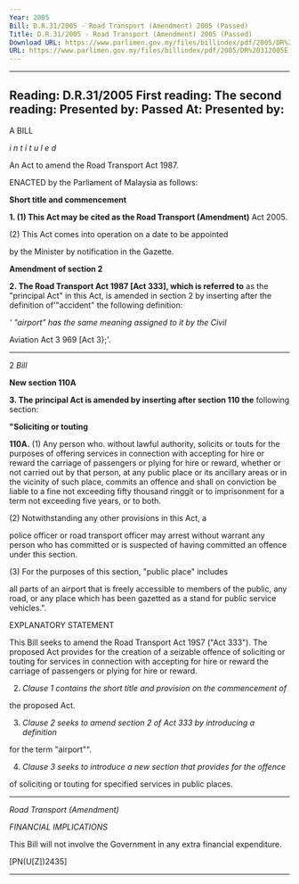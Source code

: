 ```yaml
---
Year: 2005
Bill: D.R.31/2005 - Road Transport (Amendment) 2005 (Passed)
Title: D.R.31/2005 - Road Transport (Amendment) 2005 (Passed)
Download URL: https://www.parlimen.gov.my/files/billindex/pdf/2005/DR%20312005E.pdf
URL: https://www.parlimen.gov.my/files/billindex/pdf/2005/DR%20312005E.pdf
---
```

---
Reading:
D.R.31/2005
First reading:
The second reading:
Presented by:
Passed At:
Presented by:
---

A BILL

_i n t i t u l e d_

An Act to amend the Road Transport Act 1987.

ENACTED by the Parliament of Malaysia as follows:

**Short title and commencement**

**1.  (1) This Act may be cited as the Road Transport (Amendment)**
Act 2005.

(2) This Act comes into operation on a date to be appointed

by the Minister by notification in the Gazette.

**Amendment of section 2**

**2. The Road Transport Act 1987 [Act 333], which is referred to**
as the "principal Act" in this Act, is amended in section 2 by
inserting after the definition of'"accident" the following definition:

_' "airport" has the same meaning assigned to it by the Civil_

Aviation Act 3 969 [Act 3};'.


-----

2 _Bill_

**New section 110A**

**3.  The principal Act is amended by inserting after section 110 the**
following section:

**"Soliciting or touting**

**110A.** (1) Any person who. without lawful authority, solicits
or touts for the purposes of offering services in connection
with accepting for hire or reward the carriage of passengers
or plying for hire or reward, whether or not carried out by that
person, at any public place or its ancillary areas or in the
vicinity of such place, commits an offence and shall on conviction
be liable to a fine not exceeding fifty thousand ringgit or to
imprisonment for a term not exceeding five years, or to both.

(2) Notwithstanding any other provisions in this Act, a

police officer or road transport officer may arrest without
warrant any person who has committed or is suspected of
having committed an offence under this section.

(3) For the purposes of this section, "public place" includes

all parts of an airport that is freely accessible to members of
the public, any road, or any place which has been gazetted as
a stand for public service vehicles.".

EXPLANATORY STATEMENT

This Bill seeks to amend the Road Transport Act 19S7 ("Act 333"). The proposed
Act provides for the creation of a seizable offence of soliciting or touting for
services in connection with accepting for hire or reward the carriage of passengers
or plying for hire or reward.

2. _Clause 1 contains the short title and provision on the commencement of_

the proposed Act.

3. _Clause 2 seeks to amend section 2 of Act 333 by introducing a definition_

for the term "airport"".

4. _Clause 3 seeks to introduce a new section that provides for the offence_

of soliciting or touting for specified services in public places.


-----

_Road Transport (Amendment)_

_FINANCIAL IMPLICATIONS_

This Bill will not involve the Government in any extra financial expenditure.

[PN(U[Z])2435]


-----

